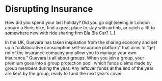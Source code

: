 # Disrupting Insurance

How did you spend your last holiday? Did you go sightseeing in London
aboard a Boris bike, find a great place to stay with airbnb, or catch
a lift to somewhere new with ride sharing firm Bla Bla Car? [..]

In the UK, Guevara has taken inspiration from the sharing economy and
set up a “collaborative consumption self-insurance platform” that aims
to “get rid of the insurance company and allow you to manage your own
insurance.” Guevara is all about groups. When you join a group, your
premium goes into a group protection pool, which funds claims made by
group members during the year. Any leftover funds at the end of the
year are kept by the group, ready to fund the next year’s cover.



















